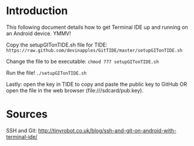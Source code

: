 Introduction
============
This following document details how to get Terminal IDE up and running on an Android device.
YMMV!

Copy the setupGITonTIDE.sh file for TIDE:
`https://raw.github.com/devinapples/GitTIDE/master/setupGITonTIDE.sh`

Change the file to be executable:
`chmod 777 setupGITonTIDE.sh`

Run the file!
`./setupGITonTIDE.sh`

Lastly: open the key in TIDE to copy and paste the public key to GitHub OR open the file in the web browser (file:///sdcard/pub.key).

Sources
=======
SSH and Git: http://tinyrobot.co.uk/blog/ssh-and-git-on-android-with-terminal-ide/


